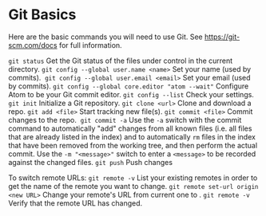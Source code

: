 # Git Basics
Here are the basic commands you will need to use Git. See https://git-scm.com/docs for full information.

`git status` Get the Git status of the files under control in the current directory.
`git config --global user.name <name>` Set your name (used by commits). 
`git config --global user.email <email>` Set your email (used by commits).
`git config --global core.editor "atom --wait"` Configure Atom to be your Git commit editor.
`git config --list` Check your settings.
`git init` Initialize a Git repository.
`git clone <url>` Clone and download a repo.
`git add <file>` Start tracking new file(s).
`git commit <file>` Commit changes to the repo. 
`git commit -a` Use the `-a` switch with the commit command to automatically "add" changes from all known files (i.e. all files that are already listed in the index) and to automatically `rm` files in the index that have been removed from the working tree, and then perform the actual commit. Use the `-m "<message>"` switch to enter a `<message>` to be recorded against the changed files.
`git push` Push changes

To switch remote URLs:
`git remote -v` List your existing remotes in order to get the name of the remote you want to change.
`git remote set-url origin <new URL>` Change your remote's URL from current one to <new URL>.
`git remote -v` Verify that the remote URL has changed.